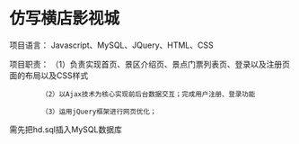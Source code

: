 # 仿写横店影视城
项目语言：   Javascript、MySQL、JQuery、HTML、CSS

 项目职责：  （1）负责实现首页、景区介绍页、景点门票列表页、登录以及注册页面的布局以及CSS样式
 
            （2）以Ajax技术为核心实现前后台数据交互；完成用户注册、登录功能
                     
            （3）运用jQuery框架进行网页优化；
            
需先把hd.sql插入MySQL数据库

